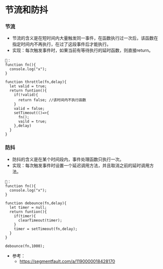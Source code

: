 # 节流和防抖
### 节流
- 节流的含义是在短时间内大量触发同一事件，在函数执行过一次后，该函数在指定时间内不再执行，在过了这段事件后才能执行。
- 实现：每次触发事件时，如果当前有等待执行的延时函数，则直接return。
```
🌰：
function fn(){
  console.log("x");
}

function throttle(fn,delay){
  let valid = true;
  return funtion(){
    if(!valid){
      return false; //该时间内不执行函数
    }
    valid = false;
    setTimeout(()=>{
      fn();
      vaild = true;
    },delay)
  }
}
```

### 防抖
- 防抖的含义是在某个时间段内，事件处理函数只执行一次。
- 实现：每次触发事件时设置一个延迟调用方法，并且取消之前的延时调用方法。
```
🌰：
function fn(){
  console.log("x");
}

function debounce(fn,delay){
  let timer = null;
  return funtion(){
    if(timer){
      clearTimeout(timer);
    }
    timer = setTimeout(fn,delay);
  }
}

debounce(fn,1000);
```


- 参考：
   - https://segmentfault.com/a/1190000018428170
